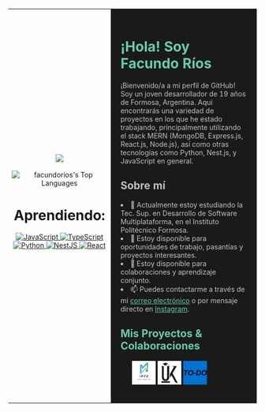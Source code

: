 <table>
  <tr>
    <td align="center">
      <img src="https://media1.tenor.com/m/V0-wtCT-OPAAAAAC/spike-spiegel.gif" width=300 >
      
![facundorios's Top Languages](https://github-readme-stats.vercel.app/api/top-langs/?username=facundorios&theme=dracula&show_icons=true&hide_border=false&layout=compact)
      <h1>Aprendiendo:</h1>
        <a href="https://www.javascript.com/" target="_blank">
    <img src="https://img.icons8.com/color/48/000000/javascript.png" alt="JavaScript" />
  </a>
  <a href="https://www.typescriptlang.org/" target="_blank">
    <img src="https://img.icons8.com/color/48/000000/typescript.png" alt="TypeScript" />
  </a>
  <a href="https://www.python.org/" target="blank">
    <img src="https://img.icons8.com/color/48/000000/python.png" alt="Python" />
  </a>
  <a href="https://nestjs.com/" target="_blank">
    <img src="https://img.icons8.com/color/48/000000/nestjs.png" alt="NestJS" height="48" />
  </a>
  <a href="https://reactjs.org/" target="_blank">
    <img src="https://img.icons8.com/color/48/000000/react-native.png" alt="React" />
  </a>

  </td>
  <td style="color: #c0c0c0; background-color: #1a1a1a; padding: 20px;">
    <h1 style="color: #66cdaa;">¡Hola! Soy Facundo Ríos</h1>
    <p>¡Bienvenido/a a mi perfil de GitHub! Soy un joven desarrollador de 19 años de Formosa, Argentina. Aquí encontrarás una variedad de proyectos en los que he estado trabajando, principalmente utilizando el stack MERN (MongoDB, Express.js, React.js, Node.js), así como otras tecnologías como Python, Nest.js, y JavaScript en general.</p>

  <h2>Sobre mí</h2>
    <li>🌱 Actualmente estoy estudiando la Tec. Sup. en Desarrollo de Software Multiplataforma, en el Instituto Politécnico Formosa.</li>
    <li>💼 Estoy disponible para oportunidades de trabajo, pasantías y proyectos interesantes.</li>
    <li>👯 Estoy disponible para colaboraciones y aprendizaje conjunto.</li>
    <li>📫 Puedes contactarme a través de mi <a href="mailto:Facundorios2005@gmail.com" style="color: #66cdaa;">correo electrónico</a> o por mensaje directo en <a href="https://www.instagram.com/facundorios._" style="color: #66cdaa;">Instagram</a>.</li>

  <h2 style="color: #66cdaa;">Mis Proyectos & Colaboraciones</h2>
  <ul>
        <a href="https://github.com/IPF-CONECTA/IPF-CONECTA" target="_blank">
      <img src="./images/IPFC.jpg" width="48">
      </a>
            <a href="https://github.com/tlp-MRRM/Proyecto_UK" target="_blank">
      <img src="./images/UK.png" width="48">
      </a>
      <a href="https://github.com/Facundorios/AUTH-CRUD-MERN" target="_blank">
      <img src="./images/to-do.png" width="48">
      </a>
  </ul>
</td>
  </tr>
</table>
